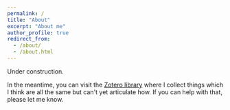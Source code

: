 ```yaml
---
permalink: /
title: "About"
excerpt: "About me"
author_profile: true
redirect_from: 
  - /about/
  - /about.html
---
```


Under construction.

In the meantime, you can visit the [Zotero library](https://www.zotero.org/groups/5240598/found-objects) where I collect things which I think are all the same but can't yet articulate how. If you can help with that, please let me know.
